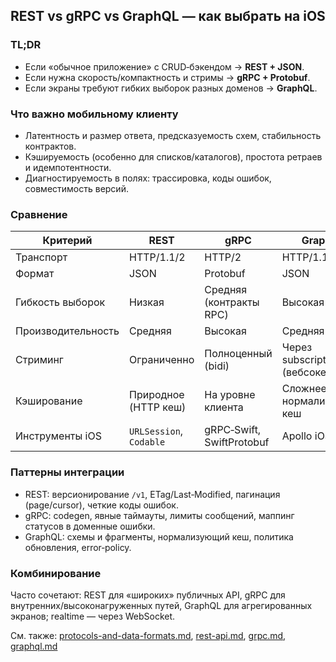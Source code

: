 ## REST vs gRPC vs GraphQL — как выбрать на iOS

### TL;DR
- Если «обычное приложение» с CRUD‑бэкендом → **REST + JSON**.
- Если нужна скорость/компактность и стримы → **gRPC + Protobuf**.
- Если экраны требуют гибких выборок разных доменов → **GraphQL**.

### Что важно мобильному клиенту
- Латентность и размер ответа, предсказуемость схем, стабильность контрактов.
- Кэшируемость (особенно для списков/каталогов), простота ретраев и идемпотентности.
- Диагностируемость в полях: трассировка, коды ошибок, совместимость версий.

### Сравнение
| Критерий | REST | gRPC | GraphQL |
|---|---|---|---|
| Транспорт | HTTP/1.1/2 | HTTP/2 | HTTP/1.1/2 |
| Формат | JSON | Protobuf | JSON |
| Гибкость выборок | Низкая | Средняя (контракты RPC) | Высокая |
| Производительность | Средняя | Высокая | Средняя |
| Стриминг | Ограниченно | Полноценный (bidi) | Через subscriptions (вебсокеты) |
| Кэширование | Природное (HTTP кеш) | На уровне клиента | Сложнее, нормализующий кеш |
| Инструменты iOS | `URLSession`, `Codable` | gRPC‑Swift, SwiftProtobuf | Apollo iOS |

### Паттерны интеграции
- REST: версионирование `/v1`, ETag/Last‑Modified, пагинация (page/cursor), четкие коды ошибок.
- gRPC: codegen, явные таймауты, лимиты сообщений, маппинг статусов в доменные ошибки.
- GraphQL: схемы и фрагменты, нормализующий кеш, политика обновления, error‑policy.

### Комбинирование
Часто сочетают: REST для «широких» публичных API, gRPC для внутренних/высоконагруженных путей, GraphQL для агрегированных экранов; realtime — через WebSocket.

См. также: [protocols-and-data-formats.md](protocols-and-data-formats.md), [rest-api.md](rest-api.md), [grpc.md](grpc.md), [graphql.md](graphql.md)


